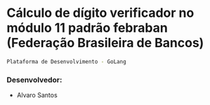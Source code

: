 # Cálculo de dígito verificador no módulo 11 padrão febraban (Federação Brasileira de Bancos)

```sh
Plataforma de Desenvolvimento - GoLang
```

### Desenvolvedor:

* Alvaro Santos
